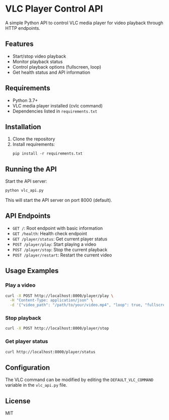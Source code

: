 # VLC Player Control API

A simple Python API to control VLC media player for video playback through HTTP endpoints.

## Features

- Start/stop video playback
- Monitor playback status
- Control playback options (fullscreen, loop)
- Get health status and API information

## Requirements

- Python 3.7+
- VLC media player installed (cvlc command)
- Dependencies listed in `requirements.txt`

## Installation

1. Clone the repository
2. Install requirements:
   ```
   pip install -r requirements.txt
   ```

## Running the API

Start the API server:

```bash
python vlc_api.py
```

This will start the API server on port 8000 (default).

## API Endpoints

- `GET /`: Root endpoint with basic information
- `GET /health`: Health check endpoint
- `GET /player/status`: Get current player status
- `POST /player/play`: Start playing a video
- `POST /player/stop`: Stop the current playback
- `POST /player/restart`: Restart the current video

## Usage Examples

### Play a video

```bash
curl -X POST http://localhost:8000/player/play \
  -H "Content-Type: application/json" \
  -d '{"video_path": "/path/to/your/video.mp4", "loop": true, "fullscreen": true}'
```

### Stop playback

```bash
curl -X POST http://localhost:8000/player/stop
```

### Get player status

```bash
curl http://localhost:8000/player/status
```

## Configuration

The VLC command can be modified by editing the `DEFAULT_VLC_COMMAND` variable in the `vlc_api.py` file.

## License

MIT

